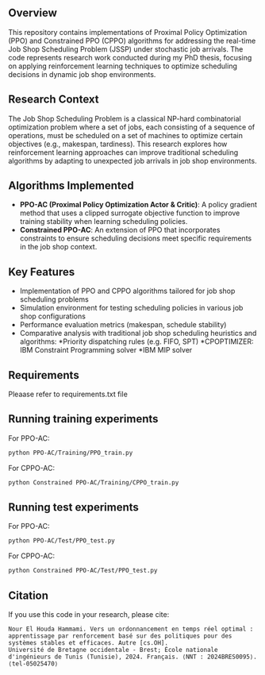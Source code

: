 ## Overview
This repository contains implementations of Proximal Policy Optimization (PPO) and Constrained PPO (CPPO) algorithms for addressing the real-time Job Shop Scheduling Problem (JSSP) under stochastic job arrivals. 
The code represents research work conducted during my PhD thesis, focusing on applying reinforcement learning techniques to optimize scheduling decisions in dynamic job shop environments.

## Research Context
The Job Shop Scheduling Problem is a classical NP-hard combinatorial optimization problem where a set of jobs, each consisting of a sequence of operations, must be scheduled on a set of machines to optimize certain objectives (e.g., makespan, tardiness).
This research explores how reinforcement learning approaches can improve traditional scheduling algorithms by adapting to unexpected job arrivals in job shop environments.

## Algorithms Implemented
- **PPO-AC (Proximal Policy Optimization Actor & Critic)**: A policy gradient method that uses a clipped surrogate objective function to improve training stability when learning scheduling policies.
- **Constrained PPO-AC**: An extension of PPO that incorporates constraints to ensure scheduling decisions meet specific requirements in the job shop context.

## Key Features
- Implementation of PPO and CPPO algorithms tailored for job shop scheduling problems
- Simulation environment for testing scheduling policies in various job shop configurations
- Performance evaluation metrics (makespan, schedule stability)
- Comparative analysis with traditional job shop scheduling heuristics and algorithms:
          *Priority dispatching rules (e.g. FIFO, SPT)
          *CPOPTIMIZER: IBM Constraint Programming solver
          *IBM MIP solver
## Requirements
Pleaase refer to requirements.txt file

## Running training experiments
For PPO-AC:
```bash
python PPO-AC/Training/PPO_train.py
```
For CPPO-AC:
```bash
python Constrained PPO-AC/Training/CPPO_train.py
```
## Running test experiments
For PPO-AC:
```bash
python PPO-AC/Test/PPO_test.py
```
For CPPO-AC:
```bash
python Constrained PPO-AC/Test/PPO_test.py
```
## Citation
If you use this code in your research, please cite:
```
Nour El Houda Hammami. Vers un ordonnancement en temps réel optimal : apprentissage par renforcement basé sur des politiques pour des systèmes stables et efficaces. Autre [cs.OH].
Université de Bretagne occidentale - Brest; École nationale d'ingénieurs de Tunis (Tunisie), 2024. Français. ⟨NNT : 2024BRES0095⟩. ⟨tel-05025470⟩
```
